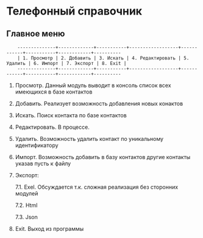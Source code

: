 # Телефонный справочник

## Главное меню
        --------------+-------------+-----------+------------------+------------+-----------+------------+----------
        | 1. Просмотр | 2. Добавить | 3. Искать | 4. Редактировать | 5. Удалить | 6. Импорт | 7. Экспорт | 8. Exit |
        --------------+-------------+-----------+------------------+------------+-----------+------------+----------

1. Просмотр. Данный модуль выводит в консоль список всех имеющихся в базе контактов 

2. Добавить. Реализует возможность добавления новых конактов

3. Искать. Поиск контакта по базе контактов

4. Редактировать. В процессе.

5. Удалить. Возможность удалить контакт по уникальному идентификатору

6. Импорт. Возможность добавить в базу контактов другие контакты указав пусть к файлу

7. Экспорт:

    7.1.  Exel. Обсуждается т.к. сложная реализация без сторонних модулей

    7.2. Html

    7.3. Json

8. Exit. Выход из программы
